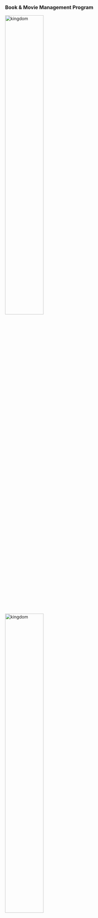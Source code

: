 
### Book & Movie Management Program

<img src="https://user-images.githubusercontent.com/76423543/107517831-9a99e780-6bf1-11eb-9b92-6333cc880597.JPG" alt="kingdom" width="50%" height="50%"/>
<img src="https://user-images.githubusercontent.com/76423543/107517962-c9b05900-6bf1-11eb-936e-a1e0fde3aef7.JPG" alt="kingdom" width="50%" height="50%"/>

[:camera:](https://drive.google.com/file/d/1L5m0KZiBXUqCtbJYToKg9sVf1XJednkv/view?usp=sharing)
